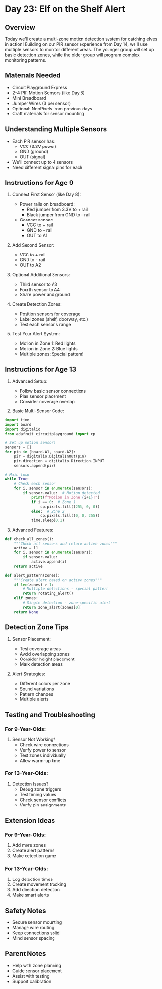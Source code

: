 # Day 23: Elf on the Shelf Alert

## Overview
Today we'll create a multi-zone motion detection system for catching elves in action! Building on our PIR sensor experience from Day 14, we'll use multiple sensors to monitor different areas. The younger group will set up basic detection zones, while the older group will program complex monitoring patterns.

## Materials Needed
- Circuit Playground Express
- 2-4 PIR Motion Sensors (like Day 8)
- Mini Breadboard
- Jumper Wires (3 per sensor)
- Optional: NeoPixels from previous days
- Craft materials for sensor mounting

## Understanding Multiple Sensors
- Each PIR sensor has:
  - VCC (3.3V power)
  - GND (ground)
  - OUT (signal)
- We'll connect up to 4 sensors
- Need different signal pins for each

## Instructions for Age 9

1. Connect First Sensor (like Day 8):
   - Power rails on breadboard:
     - Red jumper from 3.3V to + rail
     - Black jumper from GND to - rail
   - Connect sensor:
     - VCC to + rail
     - GND to - rail
     - OUT to A1

2. Add Second Sensor:
   - VCC to + rail
   - GND to - rail
   - OUT to A2

3. Optional Additional Sensors:
   - Third sensor to A3
   - Fourth sensor to A4
   - Share power and ground

4. Create Detection Zones:
   - Position sensors for coverage
   - Label zones (shelf, doorway, etc.)
   - Test each sensor's range

5. Test Your Alert System:
   - Motion in Zone 1: Red lights
   - Motion in Zone 2: Blue lights
   - Multiple zones: Special pattern!

## Instructions for Age 13

1. Advanced Setup:
   - Follow basic sensor connections
   - Plan sensor placement
   - Consider coverage overlap

2. Basic Multi-Sensor Code:
```python
import time
import board
import digitalio
from adafruit_circuitplayground import cp

# Set up motion sensors
sensors = []
for pin in [board.A1, board.A2]:
    pir = digitalio.DigitalInOut(pin)
    pir.direction = digitalio.Direction.INPUT
    sensors.append(pir)

# Main loop
while True:
    # Check each sensor
    for i, sensor in enumerate(sensors):
        if sensor.value:  # Motion detected
            print(f"Motion in Zone {i+1}!")
            if i == 0:  # Zone 1
                cp.pixels.fill((255, 0, 0))
            else:  # Zone 2
                cp.pixels.fill((0, 0, 255))
            time.sleep(0.1)
```

3. Advanced Features:
```python
def check_all_zones():
    """Check all sensors and return active zones"""
    active = []
    for i, sensor in enumerate(sensors):
        if sensor.value:
            active.append(i)
    return active

def alert_pattern(zones):
    """Create alert based on active zones"""
    if len(zones) > 1:
        # Multiple detections - special pattern
        return rotating_alert()
    elif zones:
        # Single detection - zone-specific alert
        return zone_alert(zones[0])
    return None
```

## Detection Zone Tips

1. Sensor Placement:
   - Test coverage areas
   - Avoid overlapping zones
   - Consider height placement
   - Mark detection areas

2. Alert Strategies:
   - Different colors per zone
   - Sound variations
   - Pattern changes
   - Multiple alerts

## Testing and Troubleshooting

### For 9-Year-Olds:
1. Sensor Not Working?
   - Check wire connections
   - Verify power to sensor
   - Test zones individually
   - Allow warm-up time

### For 13-Year-Olds:
1. Detection Issues?
   - Debug zone triggers
   - Test timing values
   - Check sensor conflicts
   - Verify pin assignments

## Extension Ideas

### For 9-Year-Olds:
1. Add more zones
2. Create alert patterns
3. Make detection game

### For 13-Year-Olds:
1. Log detection times
2. Create movement tracking
3. Add direction detection
4. Make smart alerts

## Safety Notes
- Secure sensor mounting
- Manage wire routing
- Keep connections solid
- Mind sensor spacing

## Parent Notes
- Help with zone planning
- Guide sensor placement
- Assist with testing
- Support calibration
